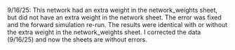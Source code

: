 9/16/25: This network had an extra weight in the network_weights sheet, but did not have an extra weight in the network sheet. The error was fixed and the forward simulation re-run.  The results were identical with or without the extra weight in the network_weights sheet.  I corrected the data (9/16/25) and now the sheets are without errors. 
